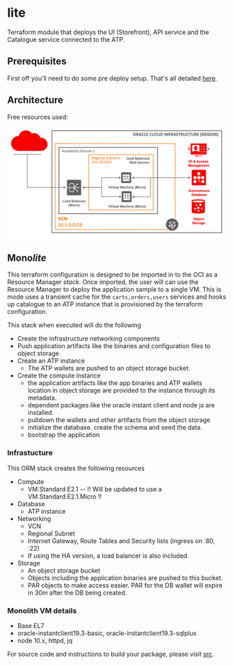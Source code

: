 # lite
Terraform module that deploys the UI (Storefront), API service and the Catalogue service connected to the ATP.


## Prerequisites
First off you'll need to do some pre deploy setup.  That's all detailed [here](https://github.com/oracle/oci-quickstart-prerequisites).

## Architecture
Free resources used:

![](../../../images/lite/00-Free-Tier.png)

## **Mono***lite*

This terraform configuration is designed to be imported in to the OCI as a Resource Manager *stack*. Once imported,
the user will can use the Resource Manager to deploy the application sample to a single VM. This is mode uses a transient cache for the `carts,orders,users` services and hooks up catalogue to an ATP instance that is provisioned by the terraform configuration.

This stack when executed will do the following

- Create the infrastructure networking components
- Push application artifacts like the binaries and configuration files to object storage
- Create an ATP instance
  - The ATP wallets are pushed to an object storage bucket.
- Create the compute instance
  - the application artifacts like the app binaries and ATP wallets location in object storage are provided to the instance through its metadata.
  - dependent packages like the oracle instant client and node js are installed.
  - pulldown the wallets and other artifacts from the object storage
  - initialize the database. create the schema and seed the data.
  - bootstrap the application

### Infrastucture

This ORM stack creates the following resources
- Compute
  - VM.Standard.E2.1 -- !! Will be updated to use a VM.Standard.E2.1.Micro !!
- Database
  - ATP instance
- Networking
  - VCN
  - Regional Subnet
  - Internet Gateway, Route Tables and Security lists (ingress on :80, :22)
  - If using the HA version, a load balancer is also included.
- Storage
  - An object storage bucket
  - Objects including the application binaries are pushed to this bucket.
  - PAR objects to make access easier. PAR for the DB wallet will expire in 30m after the DB being created.

### Monolith VM details

- Base EL7
- oracle-instantclient19.3-basic, oracle-instantclient19.3-sqlplus
- node 10.x, httpd, jq



For source code and instructions to build your package, please visit [src](../src).